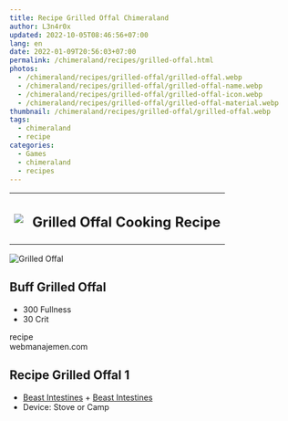 ```yaml
---
title: Recipe Grilled Offal Chimeraland
author: L3n4r0x
updated: 2022-10-05T08:46:56+07:00
lang: en
date: 2022-01-09T20:56:03+07:00
permalink: /chimeraland/recipes/grilled-offal.html
photos:
  - /chimeraland/recipes/grilled-offal/grilled-offal.webp
  - /chimeraland/recipes/grilled-offal/grilled-offal-name.webp
  - /chimeraland/recipes/grilled-offal/grilled-offal-icon.webp
  - /chimeraland/recipes/grilled-offal/grilled-offal-material.webp
thumbnail: /chimeraland/recipes/grilled-offal/grilled-offal.webp
tags:
  - chimeraland
  - recipe
categories:
  - Games
  - chimeraland
  - recipes
---
```


<section id="bootstrap-wrapper">
  <link
    rel="stylesheet"
    href="https://rawcdn.githack.com/dimaslanjaka/Web-Manajemen/870a349/css/bootstrap-5-3-0-alpha3-wrapper.css"
  />
  <div class="row mb-2">
    <div class="col-md-12 mb-2">
      <table class="table" id="post-info">
        <tbody>
          <tr>
            <td>
              <img
                class="d-inline-block me-2"
                src="/chimeraland/recipes/grilled-offal/grilled-offal-icon.webp"
                width="auto"
                height="auto"
              />
            </td>
            <td><h1 class="fs-5">Grilled Offal Cooking Recipe</h1></td>
          </tr>
        </tbody>
      </table>
    </div>
  </div>
  <div class="card mb-2 bg-dark text-light">
    <div class="row g-0">
      <div class="col-sm-4 position-relative mb-2">
        <img
          src="/chimeraland/recipes/grilled-offal/grilled-offal-material.webp"
          class="card-img fit-cover w-100 h-100"
          alt="Grilled Offal"
          data-fancybox="true"
        />
      </div>
      <div class="col-sm-8 mb-2">
        <div class="card-body">
          <h2 class="card-title fs-5">Buff Grilled Offal</h2>
          <div class="card-text">
            <ul>
              <li>300 Fullness</li>
              <li>30 Crit</li>
            </ul>
          </div>
          <span class="badge rounded-pill">recipe</span>
        </div>
        <div class="card-footer text-end text-muted">webmanajemen.com</div>
      </div>
    </div>
  </div>
  <div class="row mb-2">
    <div class="col-12 col-lg-6 recipe-item mb-2">
      <div class="card bg-dark text-light">
        <div class="card-body">
          <h2 class="card-title fs-5">Recipe Grilled Offal 1</h2>
          <div class="card-text">
            <ul>
              <li>
                <a
                  class="text-decoration-none text-primary"
                  href="/chimeraland/materials/beast-intestines.html"
                  >Beast Intestines</a
                ><span> + </span
                ><a
                  class="text-decoration-none text-primary"
                  href="/chimeraland/materials/beast-intestines.html"
                  >Beast Intestines</a
                >
              </li>
              <li>Device: Stove or Camp</li>
            </ul>
          </div>
        </div>
      </div>
    </div>
  </div>
</section>
